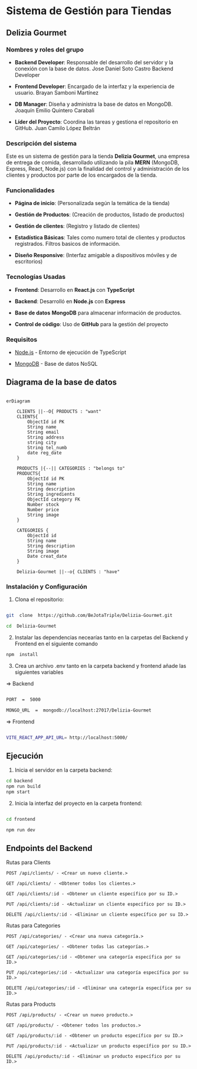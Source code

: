 # Sistema de Gestión para Tiendas

## Delizia Gourmet

### Nombres y roles del grupo

- **Backend Developer**: Responsable del desarrollo del servidor y la conexión con la base de datos. Jose Daniel Soto Castro Backend Developer

- **Frontend Developer**: Encargado de la interfaz y la experiencia de usuario. Brayan Samboni Martínez

- **DB Manager**:  Diseña y administra la base de datos en MongoDB. Joaquín Emilio Quintero Carabali

-  **Líder del Proyecto**: Coordina las tareas y gestiona el repositorio en GitHub. Juan Camilo López Beltrán

  
### Descripción del sistema

Este es un  sistema de gestión para la tienda **Delizia Gourmet**, una empresa de entrega de comida, desarrollado utilizando la pila **MERN** (MongoDB, Express, React, Node.js) con la finalidad del control y administración de los clientes y productos por parte de los encargados de la tienda.

### Funcionalidades

- **Página de inicio**: (Personalizada según la temática de la tienda)

- **Gestión de Productos**: (Creación de productos, listado de productos)

- **Gestión de clientes**: (Registro y listado de clientes)

- **Estadística Básicas**: Tales como numero total de clientes y productos registrados. Filtros basicos de información.

- **Diseño Responsive**: (Interfaz amigable a dispositivos móviles y de escritorios)

### Tecnologías Usadas

-  **Frontend**: Desarrollo en **React.js** con **TypeScript**

  

  

-  **Backend**: Desarrolló en **Node.js** con **Express**

-  **Base de datos**  **MongoDB** para almacenar información de productos.

-  **Control de código**: Uso de **GitHub** para la gestión del proyecto

### Requisitos

-  [Node.js](https://nodejs.org/) - Entorno de ejecución de TypeScript

-  [MongoDB](https://www.mongodb.com/) - Base de datos NoSQL

  
## Diagrama de la base de datos
```mermaid

erDiagram

    CLIENTS ||--O{ PRODUCTS : "want"
    CLIENTS{
        ObjectId id PK
        String name
        String email
        String address
        string city
        String tel_numb
        date reg_date
    }

    PRODUCTS |{--|| CATEGORIES : "belongs to"
    PRODUCTS{
        ObjectId id PK
        String name
        String description
        String ingredients
        ObjectId category FK
        Number stock
        Number price
        String image
    }

    CATEGORIES {
        ObjectId id
        String name
        String description
        String image
        Date creat_date
    }

    Delizia-Gourmet ||--o{ CLIENTS : "have"

```
### Instalación y Configuración

  
1. Clona el repositorio:

```bash

git  clone  https://github.com/BeJotaTriple/Delizia-Gourmet.git

cd  Delizia-Gourmet
```

2. Instalar las dependencias necearías tanto en la carpetas del Backend y Frontend en el siguiente comando

```bash
npm  install
```

3. Crea un archivo .env tanto en la carpeta backend y  frontend añade las siguientes variables

  
=> Backend

```bash

PORT  =  5000

MONGO_URL  =  mongodb://localhost:27017/Delizia-Gourmet

```

=> Frontend

```bash

VITE_REACT_APP_API_URL= http://localhost:5000/

```
## Ejecución

1. Inicia el servidor en la carpeta backend:

```bash
cd backend
npm run build
npm start
```
2. Inicia la interfaz del proyecto en la carpeta frontend:

```bash

cd frontend

npm run dev

```

## Endpoints del Backend

Rutas para Clients

    POST /api/clients/ - <Crear un nuevo cliente.>

    GET /api/clients/ - <Obtener todos los clientes.>

    GET /api/clients/:id - <Obtener un cliente específico por su ID.>

    PUT /api/clients/:id - <Actualizar un cliente específico por su ID.>

    DELETE /api/clients/:id - <Eliminar un cliente específico por su ID.>

Rutas para Categories

    POST /api/categories/ - <Crear una nueva categoría.>

    GET /api/categories/ - <Obtener todas las categorías.>

    GET /api/categories/:id - <Obtener una categoría específica por su ID.>

    PUT /api/categories/:id - <Actualizar una categoría específica por su ID.>

    DELETE /api/categories/:id - <Eliminar una categoría específica por su ID.>

Rutas para Products

    POST /api/products/ - <Crear un nuevo producto.>

    GET /api/products/ - <Obtener todos los productos.>

    GET /api/products/:id - <Obtener un producto específico por su ID.>

    PUT /api/products/:id - <Actualizar un producto específico por su ID.>

    DELETE /api/products/:id - <Eliminar un producto específico por su ID.>